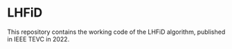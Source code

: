 # LHFiD
This repository contains the working code of the LHFiD algorithm, published in IEEE TEVC in 2022. 
